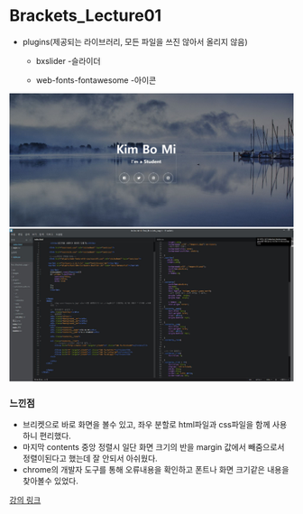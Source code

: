 # Brackets_Lecture01

* plugins(제공되는 라이브러리, 모든 파일을 쓰진 않아서 올리지 않음)

  * bxslider -슬라이더

  * web-fonts-fontawesome -아이콘

![main](./img/main.jpg)
![brackets](./img/brackets.jpg)

### 느낀점
- 브리켓으로 바로 화면을 볼수 있고, 좌우 분할로 html파일과 css파일을 함께 사용하니 편리했다.
- 마지막 contents 중앙 정렬시 일단 화면 크기의 반을 margin 값에서 빼줌으로서 정렬이된다고 했는데 잘 안되서 아쉬웠다.
- chrome의 개발자 도구를 통해 오류내용을 확인하고 폰트나 화면 크기같은 내용을 찾아볼수 있었다.


[강의 링크](https://www.inflearn.com/course/html-css-sucademy/dashboard)
